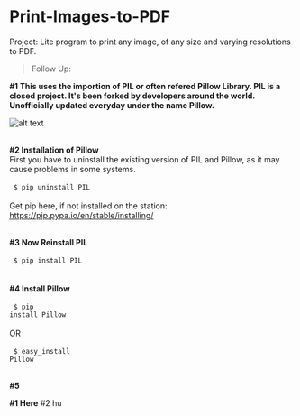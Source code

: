 # Print-Images-to-PDF
Project: Lite program to print any image, of any size and varying resolutions to PDF.

>Follow Up: </br>

<b>#1 This uses the importion of PIL or often refered Pillow Library. PIL is a closed project. It's been forked by developers around the world. Unofficially updated everyday under the name Pillow.</b>

![alt text](https://github.com/yashpathack/Print-Images-to-PDF/blob/master/pillowimage.jpg)<br/><br/>

<b>#2 Installation of Pillow</b></br>
First you have to uninstall the existing version of PIL and Pillow, as it may cause problems in some systems.<br/>
</br><code> 
$ pip uninstall PIL
</code></br></br>Get pip here, if not installed on the station: https://pip.pypa.io/en/stable/installing/</br></br>

<b>#3 Now Reinstall PIL</b></br>
</br><code> 
$ pip install PIL
</code></br>
</br>
<b>#4 Install Pillow</b></br>
</br><code> 
$ pip install Pillow
</code></br></br>
OR
</br></br><code> 
$ easy_install Pillow
</code></br></br>

<b>#5</b>

<b>#1 Here</b>
#2 hu
